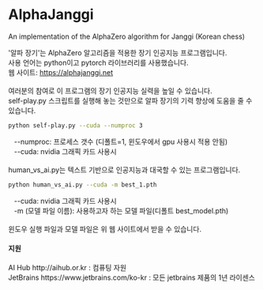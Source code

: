 # AlphaJanggi
An implementation of the AlphaZero algorithm for Janggi (Korean chess)

'알파 장기'는 AlphaZero 알고리즘을 적용한 장기 인공지능 프로그램입니다.<br>
사용 언어는 python이고 pytorch 라이브러리를 사용했습니다.<br>
웹 사이트: https://alphajanggi.net<br>
<br>
여러분의 참여로 이 프로그램의 장기 인공지능 실력을 높일 수 있습니다.<br>
self-play.py 스크립트를 실행해 놓는 것만으로 알파 장기의 기력 향상에 도움을 줄 수 있습니다.<br>
```bash
python self-play.py --cuda --numproc 3
```
&nbsp;&nbsp; --numproc: 프로세스 갯수 (디폴트=1, 윈도우에서 gpu 사용시 적용 안됨)<br>
&nbsp;&nbsp; --cuda: nvidia 그래픽 카드 사용시<br>
<br>
human_vs_ai.py는 텍스트 기반으로 인공지능과 대국할 수 있는 프로그램입니다.<br>
```bash
python human_vs_ai.py --cuda -m best_1.pth
```
&nbsp;&nbsp; --cuda: nvidia 그래픽 카드 사용시<br>
&nbsp;&nbsp;  -m (모델 파일 이름): 사용하고자 하는 모델 파일(디폴트 best_model.pth)<br>
<br>
윈도우 실행 파일과 모델 파일은 위 웹 사이트에서 받을 수 있습니다.<br>

<h4>지원</h4>
 AI Hub http://aihub.or.kr : 컴퓨팅 자원<br>
 JetBrains https://www.jetbrains.com/ko-kr : 모든 jetbrains 제품의 1년 라이센스
